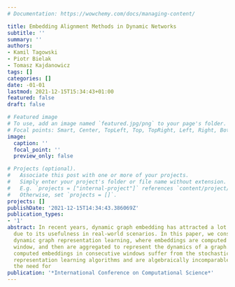 ```yaml
---
# Documentation: https://wowchemy.com/docs/managing-content/

title: Embedding Alignment Methods in Dynamic Networks
subtitle: ''
summary: ''
authors:
- Kamil Tagowski
- Piotr Bielak
- Tomasz Kajdanowicz
tags: []
categories: []
date: -01-01
lastmod: 2021-12-15T15:34:43+01:00
featured: false
draft: false

# Featured image
# To use, add an image named `featured.jpg/png` to your page's folder.
# Focal points: Smart, Center, TopLeft, Top, TopRight, Left, Right, BottomLeft, Bottom, BottomRight.
image:
  caption: ''
  focal_point: ''
  preview_only: false

# Projects (optional).
#   Associate this post with one or more of your projects.
#   Simply enter your project's folder or file name without extension.
#   E.g. `projects = ["internal-project"]` references `content/project/deep-learning/index.md`.
#   Otherwise, set `projects = []`.
projects: []
publishDate: '2021-12-15T14:34:43.386069Z'
publication_types:
- '1'
abstract: In recent years, dynamic graph embedding has attracted a lot of attention
  due to its usefulness in real-world scenarios. In this paper, we consider discrete-time
  dynamic graph representation learning, where embeddings are computed for each time
  window, and then are aggregated to represent the dynamics of a graph. However, independently
  computed embeddings in consecutive windows suffer from the stochastic nature of
  representation learning algorithms and are algebraically incomparable. We underline
  the need for
publication: '*International Conference on Computational Science*'
---
```

